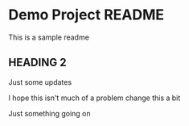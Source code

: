 # Demo Project README

This is a sample readme

## HEADING 2

Just some updates 


I hope this isn't much of a problem
change this a bit

Just something going on